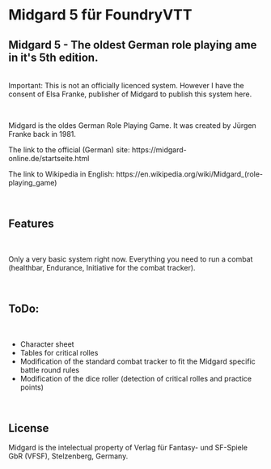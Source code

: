 # Midgard 5 für FoundryVTT
<h2>Midgard 5 - The oldest German role playing ame in it's 5th edition.&nbsp;</h2>
<p><br />Important: This is not an officially licenced system. However I have the consent of Elsa Franke, publisher of Midgard to publish this system here.</p>
<p>&nbsp;</p>
<p>Midgard is the oldes German Role Playing Game. It was created by J&uuml;rgen Franke back in 1981.&nbsp;</p>
<p>The link to the official (German) site:&nbsp;https://midgard-online.de/startseite.html</p>
<p>The link to Wikipedia in English:&nbsp;https://en.wikipedia.org/wiki/Midgard_(role-playing_game)</p>
<p>&nbsp;</p>
<h2>Features</h2>
<p>&nbsp;</p>
<p>Only a very basic system right now. Everything you need to run a combat (healthbar, Endurance, Initiative for the combat tracker).</p>
<p>&nbsp;</p>
<h2>ToDo:</h2>
<p>&nbsp;</p>
<ul>
<li>Character sheet</li>
<li>Tables for critical rolles&nbsp;</li>
<li>Modification of the standard combat tracker to fit the Midgard specific battle round rules</li>
<li>Modification of the dice roller (detection of critical rolles and practice points)</li>
</ul>
<p>&nbsp;</p>
<h2>License</h2>
<p>Midgard is the intelectual property of Verlag f&uuml;r Fantasy- und SF-Spiele GbR (VFSF), Stelzenberg, Germany.</p>